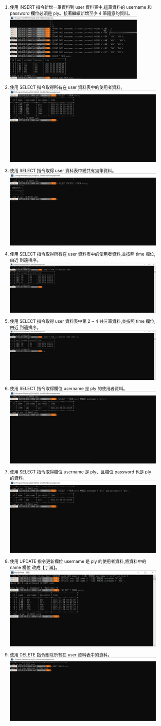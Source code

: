 1. 使用 INSERT 指令新增一筆資料到 user 資料表中,這筆資料的 username 和
password 欄位必須是 ply。接著繼續新增至少 4 筆隨意的資料。
![image](https://github.com/kxkfkqk/future/blob/main/insert.png)

2. 使用 SELECT 指令取得所有在 user 資料表中的使用者資料。
![image](https://github.com/kxkfkqk/future/blob/main/all%20data.png)

3. 使用 SELECT 指令取得 user 資料表中總共有幾筆資料。
![image](https://github.com/kxkfkqk/future/blob/main/count.png)

4. 使用 SELECT 指令取得所有在 user 資料表中的使用者資料,並按照 time 欄位,由近
到遠排序。
![image](https://github.com/kxkfkqk/future/blob/main/TIME.png)

5. 使用 SELECT 指令取得 user 資料表中第 2 ~ 4 共三筆資料,並按照 time 欄位,由近
到遠排序。
![image](https://github.com/kxkfkqk/future/blob/main/REAL%202~4.png)

6. 使用 SELECT 指令取得欄位 username 是 ply 的使用者資料。
![image](https://github.com/kxkfkqk/future/blob/main/username.png)

7. 使用 SELECT 指令取得欄位 username 是 ply、且欄位 password 也是 ply 的資料。
![image](https://github.com/kxkfkqk/future/blob/main/username%20and%20password.png)

8. 使用 UPDATE 指令更新欄位 username 是 ply 的使用者資料,將資料中的 name 欄位
改成【丁滿】。
![image](https://github.com/kxkfkqk/future/blob/main/%E4%B8%81%E6%BB%BF.png)

9. 使用 DELETE 指令刪除所有在 user 資料表中的資料。
![image](https://github.com/kxkfkqk/future/blob/main/delete.png)
